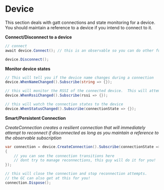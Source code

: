 # Device

This section deals with gatt connections and state monitoring for a device.
You should maintain a reference to a device if you intend to connect to it.


**Connect/Disconnect to a device**

```csharp
// connect
await device.Connect(); // this is an observable so you can do other funky timeouts

device.Disconnect();
```


**Monitor device states**

```csharp
// This will tell you if the device name changes during a connection
device.WhenNameChanged().Subscribe(string => {});

// this will monitor the RSSI of the connected device.  This will attempt to pull the RSSI every 3 seconds by default
device.WhenRssiChanged().Subscribe(rssi => {});

// this will watch the connection states to the device
device.WhenStatusChanged().Subscribe(connectionState => {});
```


**Smart/Persistent Connection**

_CreateConnection creates a resilient connection that will immediately attempt to reconnect if disconnected as long as you maintain a reference to the observable subscription_

```csharp
var connection = device.CreateConnection().Subscribe(connectionState => 
{
    // you can see the connection transitions here
    // dont try to manage reconnections, this guy will do it for you!
});

// this will close the connection and stop reconnection attempts.
// the GC can also get at this for you!
connection.Dispose();  

```